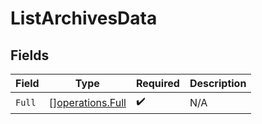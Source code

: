 # ListArchivesData


## Fields

| Field                                                | Type                                                 | Required                                             | Description                                          |
| ---------------------------------------------------- | ---------------------------------------------------- | ---------------------------------------------------- | ---------------------------------------------------- |
| `Full`                                               | [][operations.Full](../../models/operations/full.md) | :heavy_check_mark:                                   | N/A                                                  |